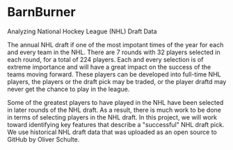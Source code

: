 # BarnBurner

Analyzing National Hockey League (NHL) Draft Data

The annual NHL draft if one of the most impotant times of the year for each and every team in the NHL. There are 7 rounds with 32 players selected in each round, for a total of 224 players. Each and every selection is of extreme importance and will have a great impact on the success of the teams moving forward. These players can be developed into full-time NHL players, the players or the draft pick may be traded, or the player draftd may never get the chance to play in the league.

Some of the greatest players to have played in the NHL have been selected in later rounds of the NHL draft. As a result, there is much work to be done in terms of selecting players in the NHL draft. In this project, we will work toward identifying key features that describe a "successful" NHL draft pick. We use historical NHL draft data that was uploaded as an open source to GitHub by Oliver Schulte.

